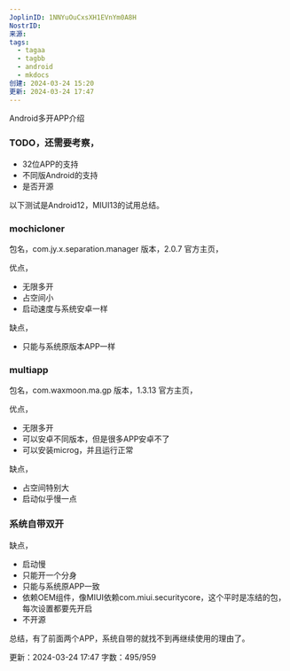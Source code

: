 ```yaml
---
JoplinID: 1NNYuOuCxsXH1EVnYm0A8H
NostrID: 
来源: 
tags:
  - tagaa
  - tagbb
  - android
  - mkdocs
创建: 2024-03-24 15:20
更新: 2024-03-24 17:47
---
```

Android多开APP介绍

### TODO，还需要考察，
* 32位APP的支持
* 不同版Android的支持
* 是否开源

以下测试是Android12，MIUI13的试用总结。

### mochicloner
包名，com.jy.x.separation.manager
版本，2.0.7
官方主页，

优点，
* 无限多开
* 占空间小
* 启动速度与系统安卓一样

缺点，
* 只能与系统原版本APP一样


### multiapp
包名，com.waxmoon.ma.gp
版本，1.3.13
官方主页，

优点，
* 无限多开
* 可以安卓不同版本，但是很多APP安卓不了
* 可以安装microg，并且运行正常

缺点，
* 占空间特别大
* 启动似乎慢一点

### 系统自带双开

缺点，
* 启动慢
* 只能开一个分身
* 只能与系统原APP一致
* 依赖OEM组件，像MIUI依赖com.miui.securitycore，这个平时是冻结的包，每次设置都要先开启
* 不开源



总结，有了前面两个APP，系统自带的就找不到再继续使用的理由了。





更新：2024-03-24 17:47 字数：495/959
